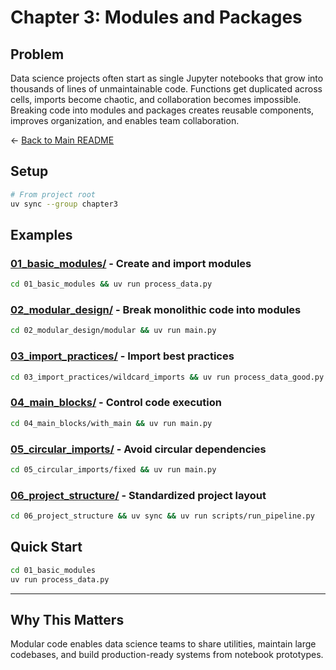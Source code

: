 # Chapter 3: Modules and Packages

## Problem

Data science projects often start as single Jupyter notebooks that grow into thousands of lines of unmaintainable code. Functions get duplicated across cells, imports become chaotic, and collaboration becomes impossible. Breaking code into modules and packages creates reusable components, improves organization, and enables team collaboration.

← [Back to Main README](../README.md)

## Setup

```bash
# From project root
uv sync --group chapter3
```

## Examples

### [01_basic_modules/](01_basic_modules/) - Create and import modules
```bash
cd 01_basic_modules && uv run process_data.py
```

### [02_modular_design/](02_modular_design/) - Break monolithic code into modules
```bash
cd 02_modular_design/modular && uv run main.py
```

### [03_import_practices/](03_import_practices/) - Import best practices
```bash
cd 03_import_practices/wildcard_imports && uv run process_data_good.py
```

### [04_main_blocks/](04_main_blocks/) - Control code execution
```bash
cd 04_main_blocks/with_main && uv run main.py
```

### [05_circular_imports/](05_circular_imports/) - Avoid circular dependencies
```bash
cd 05_circular_imports/fixed && uv run main.py
```

### [06_project_structure/](06_project_structure/) - Standardized project layout
```bash
cd 06_project_structure && uv sync && uv run scripts/run_pipeline.py
```

## Quick Start

```bash
cd 01_basic_modules
uv run process_data.py
```

---

## Why This Matters

Modular code enables data science teams to share utilities, maintain large codebases, and build production-ready systems from notebook prototypes.